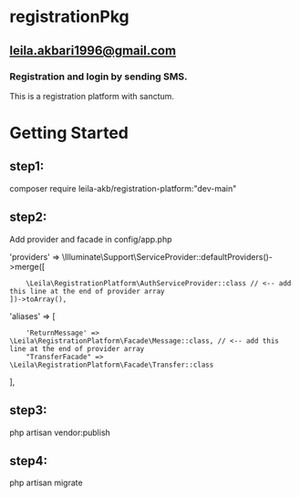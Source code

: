 # registrationPkg
## leila.akbari1996@gmail.com
### Registration and login by sending SMS.
This is a registration platform with sanctum.

# Getting Started
## step1:
composer require leila-akb/registration-platform:"dev-main"
## step2:
Add provider and facade in config/app.php

'providers' => \Illuminate\Support\ServiceProvider::defaultProviders()->merge([
        
        \Leila\RegistrationPlatform\AuthServiceProvider::class // <-- add this line at the end of provider array 
    ])->toArray(),

'aliases' => [
      
        'ReturnMessage' => \Leila\RegistrationPlatform\Facade\Message::class, // <-- add this line at the end of provider array 
        "TransferFacade" => \Leila\RegistrationPlatform\Facade\Transfer::class
 ],
 ## step3:
 php artisan vendor:publish

 ## step4:
 php artisan migrate

